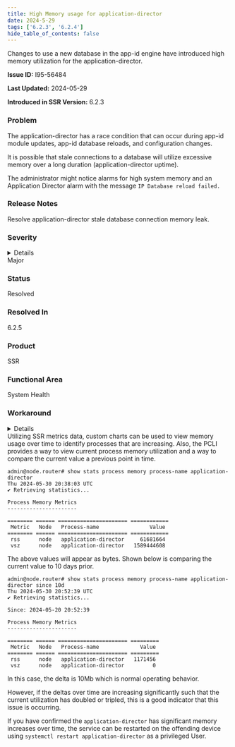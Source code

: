 ```yaml
---
title: High Memory usage for application-director
date: 2024-5-29
tags: ['6.2.3', '6.2.4']
hide_table_of_contents: false
---
```


Changes to use a new database in the app-id engine have introduced high memory utilization for the application-director.

<!-- truncate -->

**Issue ID:** I95-56484

**Last Updated:** 2024-05-29

**Introduced in SSR Version:** 6.2.3

### Problem
The application-director has a race condition that can occur during app-id module updates, app-id database reloads, and configuration changes.

It is possible that stale connections to a database will utilize excessive memory over a long duration (application-director uptime).

The administrator might notice alarms for high system memory and an Application Director alarm with the message `IP Database reload failed.`

### Release Notes
Resolve application-director stale database connection memory leak.

### Severity
<details>
The potential impact of a software defect if encountered. Severity levels are:
* Critical: Could severely affect service, capacity/traffic, and maintenance capabilities. May have a prolonged impact to the entire system.
* Major: Could seriously affect system operation, maintenance, administration and related tasks.
* Minor: Would not significantly impair the functioning or affect service.
</details>
Major

### Status
Resolved

### Resolved In
6.2.5

### Product
SSR

### Functional Area
System Health

### Workaround
<details>
Juniper may provide a method to temporarily circumvent a problem; workarounds do not exist for all issues.
</details>
Utilizing SSR metrics data, custom charts can be used to view memory usage over time to identify processes that are increasing. Also, the PCLI provides a way to view current process memory utilization and a way to compare the current value a previous point in time.

```
admin@node.router# show stats process memory process-name application-director
Thu 2024-05-30 20:38:03 UTC
✔ Retrieving statistics...

Process Memory Metrics
----------------------

======== ====== ====================== ============
 Metric   Node   Process-name                Value
======== ====== ====================== ============
 rss      node   application-director     61681664
 vsz      node   application-director   1589444608
 ```

The above values will appear as bytes. Shown below is comparing the current value to 10 days prior.

```
admin@node.router# show stats process memory process-name application-director since 10d
Thu 2024-05-30 20:52:39 UTC
✔ Retrieving statistics...

Since: 2024-05-20 20:52:39

Process Memory Metrics
----------------------

======== ====== ====================== =========
 Metric   Node   Process-name             Value
======== ====== ====================== =========
 rss      node   application-director   1171456
 vsz      node   application-director         0
```

In this case, the delta is 10Mb which is normal operating behavior.

However, if the deltas over time are increasing significantly such that the current utilization has doubled or tripled, this is a good indicator that this issue is occurring.

If you have confirmed the `application-director` has significant memory increases over time, the service can be restarted on the offending device using `systemctl restart application-director` as a privileged User.
